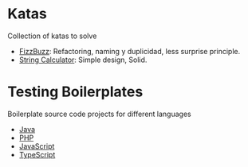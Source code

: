 # Katas
Collection of katas to solve

- [FizzBuzz](./FizzBuzz.md): Refactoring, naming y duplicidad, less surprise principle.
- [String Calculator](./StringCalculator.md): Simple design, Solid.

# Testing Boilerplates
Boilerplate source code projects for different languages

- [Java](https://github.com/540/java-testing-boilerplate)
- [PHP](https://github.com/540/php-testing-boilerplate)
- [JavaScript](https://github.com/540/js-testing-boilerplate)
- [TypeScript](https://github.com/540/ts-testing-boilerplate)
